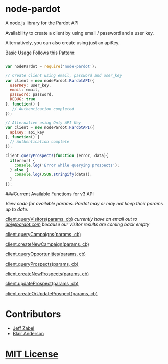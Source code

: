 node-pardot
===========

A node.js library for the Pardot API

Availability to create a client by using email / password and a user key.

Alternatively, you can also create using just an apiKey.


Basic Usage Follows this Pattern:

```javascript

var nodePardot = require('node-pardot');

// Create client using email, password and user_key
var client = new nodePardot.PardotAPI({
  userKey: user_key,
  email: email,
  password: password,
  DEBUG: true
}, function() {
   // Authentication completed
});

// Alternative using Only API Key
var client = new nodePardot.PardotAPI({
  apiKey: api_key
}, function() {
  // Authentication complete
});

client.queryProspects(function (error, data){
  if(error) {
    console.log('Error while querying prospects');
  } else {
    console.log(JSON.stringify(data));
  }
});

```

###Current Available Functions for v3 API

_View code for available params. Pardot may or may not keep their params up to date._

[client.queryVisitors(params, cb)](https://github.com/Datahero/node-pardot/blob/master/lib/pardot/PardotAPI_v3.js#L138-L156) _currently have an email out to api@pardot.com because our visitor results are coming back empty_


[client.queryCampaigns(params, cb)](https://github.com/Datahero/node-pardot/blob/master/lib/pardot/PardotAPI_v3.js#L164-L182)

[client.createNewCampaign(params, cb)](https://github.com/Datahero/node-pardot/blob/master/lib/pardot/PardotAPI_v3.js#L191-L198)

[client.queryOpportunities(params, cb)](https://github.com/Datahero/node-pardot/blob/master/lib/pardot/PardotAPI_v3.js#L206-L229)

[client.queryProspects(params, cb)](https://github.com/Datahero/node-pardot/blob/master/lib/pardot/PardotAPI_v3.js#L236-L271)

[client.createNewProspects(params, cb)](https://github.com/Datahero/node-pardot/blob/master/lib/pardot/PardotAPI_v3.js#L273-L277)

[client.updateProspect(params, cb)](https://github.com/Datahero/node-pardot/blob/master/lib/pardot/PardotAPI_v3.js#L282-L289)

[client.createOrUpdateProspect(params, cb)](https://github.com/Datahero/node-pardot/blob/master/lib/pardot/PardotAPI_v3.js#L291-L347)


# Contributors

- [Jeff Zabel](http://github.com/jzabel)
- [Blair Anderson](http://github.com/blairanderson)

# [MIT License](https://github.com/Datahero/node-pardot/blob/master/LICENSE)
